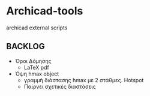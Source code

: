 # Archicad-tools
archicad external scripts

## BACKLOG
- Όροι Δόμησης
  - LaTeX pdf
- Όψη hmax object
  - γραμμή διάστασης hmax με 2 στάθμες. Hotspot
  - Παίρνει σχετικές διαστάσεις
